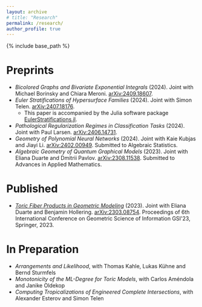 ```yaml
---
layout: archive
# title: "Research"
permalink: /research/
author_profile: true
---
```


<!-- {% if author.googlescholar %}
  You can also find my articles on <u><a href="{{author.googlescholar}}">my Google Scholar profile</a>.</u>
{% endif %} -->

{% include base_path %}

<!-- {% for post in site.publications reversed %}
  {% include archive-single.html %}
{% endfor %} -->


Preprints
======
* *Bicolored Graphs and Bivariate Exponential Integrals* (2024). Joint with Michael Borinsky and Chiara Meroni. [arXiv:2409.18607](https://arxiv.org/abs/2409.18607).
* *Euler Stratifications of Hypersurface Families* (2024). Joint with Simon Telen. [arXiv:2407.18176](https://arxiv.org/abs/2407.18176).
  * This paper is accompanied by the Julia software package [EulerStratifications.jl](https://github.com/maximilianwiesmann/EulerStratifications.jl).
* *Pathological Regularization Regimes in Classification Tasks* (2024). Joint with Paul Larsen. [arXiv:2406.14731](https://arxiv.org/abs/2406.14731).
* *Geometry of Polynomial Neural Networks* (2024). Joint with Kaie Kubjas and Jiayi Li. [arXiv:2402.00949](https://arxiv.org/abs/2402.00949). Submitted to Algebraic Statistics.
* *Algebraic Geometry of Quantum Graphical Models* (2023). Joint with Eliana Duarte and Dmitrii Pavlov. [arXiv:2308.11538](https://arxiv.org/abs/2308.11538). Submitted to Advances in Applied Mathematics.


Published
======
* [*Toric Fiber Products in Geometric Modeling*](https://doi.org/10.1007/978-3-031-38271-0_49) (2023). Joint with Eliana Duarte and Benjamin Hollering. [arXiv:2303.08754](https://arxiv.org/abs/2303.08754). Proceedings of 6th International Conference on Geometric Science of Information GSI'23, Springer, 2023.


In Preparation
======
* *Arrangements and Likelihood*, with Thomas Kahle, Lukas Kühne and Bernd Sturmfels
* *Monotonicity of the ML-Degree for Toric Models*, with Carlos Améndola and Janike Oldekop
* *Computing Tropicalizations of Engineered Complete Intersections*, with Alexander Esterov and Simon Telen
